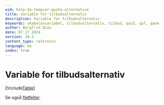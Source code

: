 ```yaml
---
uid: help-da-tempvar-quote-alternative
title: Variable for tilbudsalternativ
description: Variable for tilbudsalternativ
keywords: skabelonvariabel, tilbudsalternativ, tilbud, qaid, qaf, qanm
author: Bergfrid Dias
date: 07.17.2024
version: 10.3
content_type: reference
language: da
index: true
---
```


# Variable for tilbudsalternativ

[!include[Table](../../../../../common/includes/variable/table-quote-alt.md)]

Se også [fletfelter][1].

<!-- Referenced links -->
[1]: ../merge-fields/index.md
